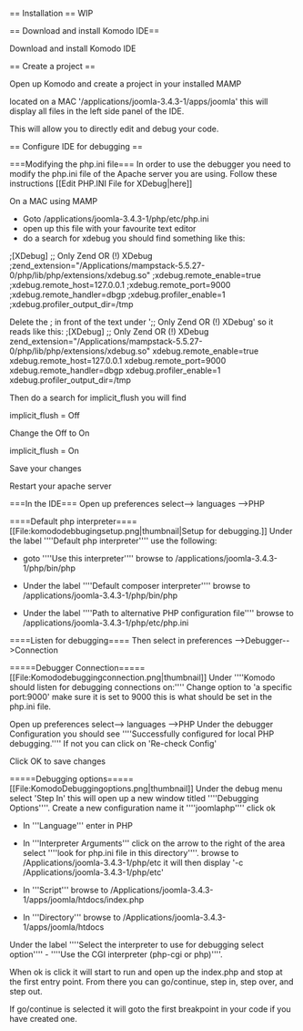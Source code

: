 == Installation ==
WIP

== Download and install Komodo IDE==

Download and install Komodo IDE

== Create a project ==

Open up Komodo and create a project in your installed MAMP

located on a MAC '/applications/joomla-3.4.3-1/apps/joomla' this will display all files in the left side panel of the IDE.

This will allow you to directly edit and debug your code.

== Configure IDE for debugging ==

===Modifying the php.ini file===
In order to use the debugger you need to modify the php.ini file of the Apache server you are using.
Follow these instructions [[Edit PHP.INI File for XDebug|here]]

On a MAC using MAMP
* Goto /applications/joomla-3.4.3-1/php/etc/php.ini
* open up this file with your favourite text editor
* do a search for xdebug you should find something like this:
<source lang="php">
;[XDebug]
;; Only Zend OR (!) XDebug
;zend_extension="/Applications/mampstack-5.5.27-0/php/lib/php/extensions/xdebug.so"
;xdebug.remote_enable=true
;xdebug.remote_host=127.0.0.1
;xdebug.remote_port=9000
;xdebug.remote_handler=dbgp
;xdebug.profiler_enable=1
;xdebug.profiler_output_dir=/tmp
</source>

Delete the ; in front of the text under ';; Only Zend OR (!) XDebug' so it reads like this:
<source lang="php">
;[XDebug]
;; Only Zend OR (!) XDebug
zend_extension="/Applications/mampstack-5.5.27-0/php/lib/php/extensions/xdebug.so"
xdebug.remote_enable=true
xdebug.remote_host=127.0.0.1
xdebug.remote_port=9000
xdebug.remote_handler=dbgp
xdebug.profiler_enable=1
xdebug.profiler_output_dir=/tmp
</source>


Then do a search for implicit_flush you will find

<source lang="php">
implicit_flush = Off
</source>

Change the Off to On

<source lang="php">
implicit_flush = On
</source>

Save your changes

Restart your apache server

===In the IDE===
Open up preferences select--> languages -->PHP

====Default php interpreter====
[[File:komododebbugingsetup.png|thumbnail|Setup for debugging.]]
Under the label ''''Default php interpreter'''' use the following:
* goto ''''Use this interpreter'''' browse to
 /applications/joomla-3.4.3-1/php/bin/php

* Under the label ''''Default composer interpreter'''' browse to
 /applications/joomla-3.4.3-1/php/bin/php 

* Under the label ''''Path to alternative PHP configuration file'''' browse to
 /applications/joomla-3.4.3-1/php/etc/php.ini

====Listen for debugging====
Then select in preferences -->Debugger-->Connection

=====Debugger Connection=====
[[File:Komododebuggingconnection.png|thumbnail]]
Under ''''Komodo should listen for debugging connections on:'''' 
Change option to 'a specific port:9000'
make sure it is set to 9000 this is what should be set in the php.ini file.

Open up preferences select--> languages -->PHP
Under the debugger Configuration you should see ''''Successfully configured for local PHP debugging.'''' If not you can click on 'Re-check Config'

Click OK to save changes

=====Debugging options=====
[[File:KomodoDebuggingoptions.png|thumbnail]]
Under the debug menu select 'Step In' this will open up a new window titled ''''Debugging Options''''.
Create a new configuration name it ''''joomlaphp'''' click ok

* In '''Language''' enter in PHP

* In '''Interpreter Arguments''' click on the arrow to the right of the area 
select ''''look for php.ini file in this directory''''.
browse to /Applications/joomla-3.4.3-1/php/etc
it will then display '-c /Applications/joomla-3.4.3-1/php/etc'

* In '''Script''' browse to 
/Applications/joomla-3.4.3-1/apps/joomla/htdocs/index.php

* In '''Directory''' browse to 
/Applications/joomla-3.4.3-1/apps/joomla/htdocs

Under the label ''''Select the interpreter to use for debugging select option'''' - ''''Use the CGI interpreter (php-cgi or php)''''.

When ok is click it will start to run and open up the index.php and stop at the first entry point.
From there you can go/continue, step in, step over, and step out.

If go/continue is selected it will goto the first breakpoint in your code if you have created one.


